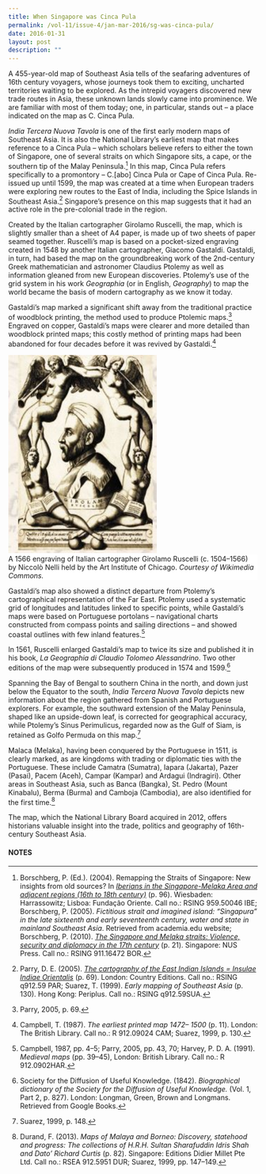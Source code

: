 ```yaml
---
title: When Singapore was Cinca Pula
permalink: /vol-11/issue-4/jan-mar-2016/sg-was-cinca-pula/
date: 2016-01-31
layout: post
description: ""
---
```

A 455-year-old map of Southeast Asia tells of the seafaring adventures of 16th century voyagers, whose journeys took them to exciting, uncharted territories waiting to be explored. As the intrepid 
voyagers discovered new trade routes in Asia, these unknown lands slowly came into prominence. We are familiar with most of them today; one, in particular, stands out – a place indicated on the map as C. Cinca Pula. 

*India Tercera Nuova Tavola* is one of the first early modern maps of Southeast Asia. It is also the National Library’s earliest map that makes reference to a Cinca Pula – which scholars believe refers to either the town of Singapore, one of several straits on which Singapore sits, a cape, or the southern tip of the Malay Peninsula.[^1] In this map, Cinca Pula refers specifically to a promontory – C.[abo] Cinca Pula or Cape of Cinca Pula. Re-issued up until 1599, the map was created at a time when European traders were exploring new routes to the East of India, including the Spice Islands in Southeast Asia.[^2]
Singapore’s presence on this map suggests that it had an active role in the pre-colonial trade in 
the region.

Created by the Italian cartographer Girolamo Ruscelli, the map, which is slightly smaller than a sheet of A4 paper, is made up of two sheets of paper seamed together. Ruscelli’s map is based on a pocket-sized engraving created in 1548 by another Italian cartographer, Giacomo Gastaldi. 
Gastaldi, in turn, had based the map on the groundbreaking work of the 2nd-century Greek mathematician and astronomer Claudius Ptolemy as well as information gleaned from new European discoveries. Ptolemy’s use of the grid system in his work *Geographia* (or in English, *Geography*) to map the world became the basis of modern cartography as we know it today. 

Gastaldi’s map marked a significant shift away from the traditional practice of woodblock printing, the method used to produce Ptolemic maps.[^3] Engraved on copper, Gastaldi’s maps were clearer and more detailed than woodblock printed maps; this costly method of printing maps had been abandoned for four decades before it was revived by Gastaldi.[^4]

<img style="width: 300px; height: 400px;" src="/images/Vol-15-issue-2/rare-materials/Pula.JPG">
<div style="background-color: white;">A 1566 engraving of Italian cartographer Girolamo Ruscelli (c. 1504–1566) by Niccolò Nelli held by the Art Institute of Chicago. <i>Courtesy of 
Wikimedia Commons.</i></div>

Gastaldi’s map also showed a distinct departure from Ptolemy’s cartographical representation of the Far East. Ptolemy used a systematic grid of longitudes and latitudes linked to specific points, while Gastaldi’s maps were based on Portuguese portolans – navigational charts constructed from compass points and sailing directions – and showed coastal outlines with few inland features.[^5]

ln 1561, Ruscelli enlarged Gastaldi’s map to twice its size and published it in his book, *La Geographia di Claudio Tolomeo Alessandrino*. Two other editions of the map were subsequently produced in 1574 and 1599.[^6]

Spanning the Bay of Bengal to southern China in the north, and down just below the Equator to the south, *India Tercera Nuova Tavola* depicts new information about the region gathered from Spanish and Portuguese explorers. For example, 
the southward extension of the Malay Peninsula, shaped like an upside-down leaf, is corrected for geographical accuracy, while Ptolemy’s Sinus Perimulicus, regarded now as the Gulf of Siam, is retained as Golfo Permuda on this map.[^7]

Malaca (Melaka), having been conquered by the Portuguese in 1511, is clearly marked, as are kingdoms with trading or diplomatic ties with the Portuguese. These include Camatra (Sumatra), 
Iapara (Jakarta), Pazer (Pasai), Pacem (Aceh), Campar (Kampar) and Ardagui (Indragiri). Other areas in Southeast Asia, such as Banca (Bangka), St. Pedro (Mount Kinabalu), Berma (Burma) and Camboja (Cambodia), are also identified for the first time.[^8]

The map, which the National Library Board acquired in 2012, offers historians valuable insight into the trade, politics and geography of 16th-century Southeast Asia.

#### **NOTES**
[^1]:Borschberg, P. (Ed.). (2004). Remapping the Straits of Singapore: New insights from old sources? In [*Iberians in the Singapore-Melaka Area and adjacent regions (16th to 18th century)*](http://eservice.nlb.gov.sg/item_holding_s.aspx?bid=12493225) (p. 96). Wiesbaden: Harrassowitz; Lisboa: Fundação Oriente. Call no.: RSING 959.50046 IBE; Borschberg, P. (2005). *Fictitious strait and imagined island: “Singapura” in the late sixteenth and early seventeenth century, water and state in mainland Southeast Asia*. Retrieved from academia.edu website; Borschberg, P. (2010). [*The Singapore and Melaka straits: Violence, security and diplomacy in the 17th century*](http://eservice.nlb.gov.sg/item_holding_s.aspx?bid=13218095) (p. 21). Singapore: NUS Press. Call no.: RSING 911.16472 BOR.
[^2]:Parry, D. E. (2005). [*The cartography of the East Indian Islands = Insulae Indiae Orientalis*](http://eservice.nlb.gov.sg/item_holding_s.aspx?bid=12669569) (p. 69). London: Country Editions. Call no.: RSING q912.59 PAR; Suarez, T. (1999). *Early mapping of Southeast Asia* (p. 130). Hong Kong: Periplus. Call no.: RSING q912.59SUA.
[^3]:Parry, 2005, p. 69.
[^4]:Campbell, T. (1987). *The earliest printed map 1472– 1500* (p. 11). London: The British Library. Call no.: R 912.09024 CAM; Suarez, 1999, p. 130.
[^5]:Campbell, 1987, pp. 4–5; Parry, 2005, pp. 43, 70; Harvey, P. D. A. (1991). *Medieval maps* (pp. 39–45), London: British Library. Call no.: R 912.0902HAR.
[^6]:Society for the Diffusion of Useful Knowledge. (1842). *Biographical dictionary of the Society for the Diffusion of Useful Knowledge.* (Vol. 1, Part 2, p. 827). London: Longman, Green, Brown and Longmans. Retrieved from Google Books.
[^7]:Suarez, 1999, p. 148.
[^8]:Durand, F. (2013). *Maps of Malaya and Borneo: Discovery, statehood and progress: The collections of H.R.H. Sultan Sharafuddin Idris Shah and Dato’ Richard Curtis* (p. 82). Singapore: Editions Didier Millet Pte Ltd. Call no.: RSEA 912.5951 DUR; Suarez, 1999, pp. 147–149.